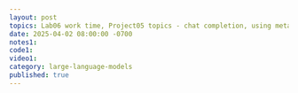 ```yaml
---
layout: post
topics: Lab06 work time, Project05 topics - chat completion, using metadata
date: 2025-04-02 08:00:00 -0700
notes1: 
code1: 
video1: 
category: large-language-models
published: true
---
```


